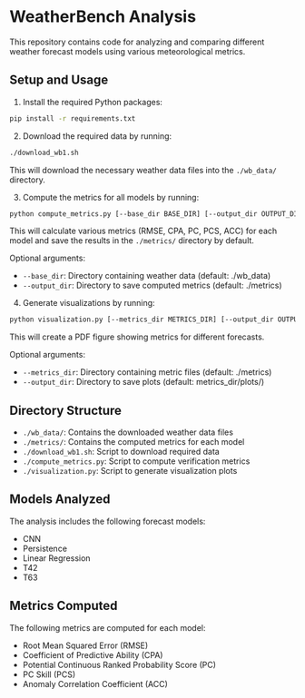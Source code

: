 # WeatherBench Analysis

This repository contains code for analyzing and comparing different weather forecast models using various meteorological metrics.

## Setup and Usage

1. Install the required Python packages:
```bash
pip install -r requirements.txt
```

2. Download the required data by running:
```bash
./download_wb1.sh
```
This will download the necessary weather data files into the `./wb_data/` directory.

3. Compute the metrics for all models by running:
```bash
python compute_metrics.py [--base_dir BASE_DIR] [--output_dir OUTPUT_DIR]
```
This will calculate various metrics (RMSE, CPA, PC, PCS, ACC) for each model and save the results in the `./metrics/` directory by default.

Optional arguments:
- `--base_dir`: Directory containing weather data (default: ./wb_data)
- `--output_dir`: Directory to save computed metrics (default: ./metrics)

4. Generate visualizations by running:
```bash
python visualization.py [--metrics_dir METRICS_DIR] [--output_dir OUTPUT_DIR]
```
This will create a PDF figure showing metrics for different forecasts.

Optional arguments:
- `--metrics_dir`: Directory containing metric files (default: ./metrics)
- `--output_dir`: Directory to save plots (default: metrics_dir/plots/)

## Directory Structure

- `./wb_data/`: Contains the downloaded weather data files
- `./metrics/`: Contains the computed metrics for each model
- `./download_wb1.sh`: Script to download required data
- `./compute_metrics.py`: Script to compute verification metrics
- `./visualization.py`: Script to generate visualization plots

## Models Analyzed

The analysis includes the following forecast models:
- CNN
- Persistence
- Linear Regression
- T42
- T63

## Metrics Computed

The following metrics are computed for each model:
- Root Mean Squared Error (RMSE)
- Coefficient of Predictive Ability (CPA)
- Potential Continuous Ranked Probability Score (PC)
- PC Skill (PCS)
- Anomaly Correlation Coefficient (ACC) 
